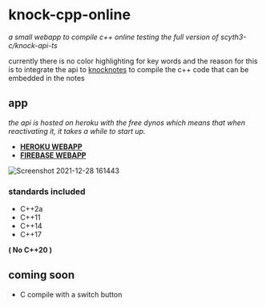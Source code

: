 # knock-cpp-online
_a small webapp to compile c++ online testing the full version of scyth3-c/knock-api-ts_


currently there is no color highlighting for key words and the reason for this is to integrate the api to [knocknotes](https://github.com/scyth3-c/vue-conponents)
to compile the c++ code that can be embedded in the notes

## app

_the api is hosted on heroku with the free dynos which means that when reactivating it, it takes a while to start up._

- [**HEROKU WEBAPP**](https://knock-cpp.herokuapp.com/)
- [**FIREBASE WEBAPP**](https://knock-compiler.web.app/)


![Screenshot 2021-12-28 161443](https://user-images.githubusercontent.com/52190352/147608165-a86be4f0-d519-4599-8575-6b4d11451080.png)


### standards included
 - C++2a
 - C++11
 - C++14
 - C++17

**( No C++20 )**

## coming soon

- C compile with a switch button
